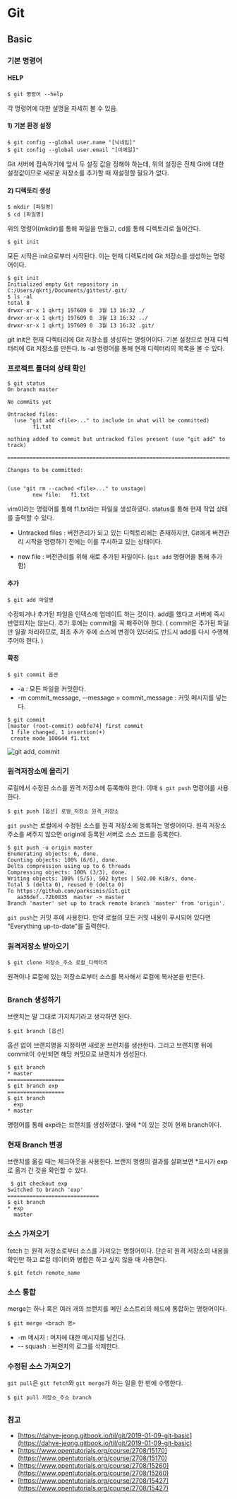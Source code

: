 ﻿# Git
## Basic
### 기본 명령어
#### HELP

    $ git 명령어 --help
  각 명령어에 대한 설명을 자세히 볼 수 있음.
#### 1) 기본 환경 설정

    $ git config --global user.name "[닉네임]"
    $ git config --global user.email "[이메일]"
Git 서버에 접속하기에 앞서 두 설정 값을 정해야 하는데, 위의 설정은 전체 Git에 대한 설정값이므로 새로운 저장소를 추가할 때 재설정할 필요가 없다.

#### 2) 디렉토리 생성

    $ mkdir [파일명]
    $ cd [파일명]
   위의 명령어(mkdir)를 통해 파일을 만들고, cd를 통해 디렉토리로 들어간다.

    $ git init
   모든 시작은 init으로부터 시작된다. 이는 현재 디렉토리에 Git 저장소를 생성하는 명령어이다.

    $ git init
    Initialized empty Git repository in C:/Users/qkrtj/Documents/gittest/.git/
    $ ls -al
    total 8
    drwxr-xr-x 1 qkrtj 197609 0  3월 13 16:32 ./
    drwxr-xr-x 1 qkrtj 197609 0  3월 13 16:32 ../
    drwxr-xr-x 1 qkrtj 197609 0  3월 13 16:32 .git/
    
git init은 현재 디렉터리에 Git 저장소를 생성하는 명령어이다. 기본 설정으로 현재 디렉터리에 Git 저장소를 만든다.
ls -al 명령어를 통해 현재 디렉터리의 목록을 볼 수 있다.

### 프로젝트 폴더의 상태 확인

    $ git status
    On branch master
    
    No commits yet
    
    Untracked files:
      (use "git add <file>..." to include in what will be committed)
            f1.txt
    
    nothing added to commit but untracked files present (use "git add" to track)
    
    ==========================================================================
    
    Changes to be committed:
  

    (use "git rm --cached <file>..." to unstage)
            new file:   f1.txt


vim이라는 명령어를 통해 f1.txt라는 파일을 생성하였다. status를 통해 현재 작업 상태를 출력할 수 있다.

* Untracked files : 버전관리가 되고 있는 디렉토리에는 존재하지만, Git에게 버전관리 시작을 명령하기 전에는 이를 무시하고 있는 상태이다.

* new file : 버전관리를 위해 새로 추가된 파일이다. (`git add` 명령어을 통해 추가함)

#### 추가 

    $ git add 파일명
수정되거나 추가된 파일을 인덱스에 업데이트 하는 것이다. add를 했다고 서버에 즉시 반영되지는 않는다. 추가 후에는 commit을 꼭 해주어야 한다.
( commit은 추가된 파일만 일괄 처리하므로, 최초 추가 후에 소스에 변경이 있더라도 반드시 add를 다시 수행해 주어야 한다. )

#### 확정

    $ git commit 옵션
   * -a : 모든 파일을  커밋한다.
   * -m commit_message, --message = commit_message
     : 커밋 메시지를 넣는다. 

    $ git commit
    [master (root-commit) eebfe74] first commit
     1 file changed, 1 insertion(+)
     create mode 100644 f1.txt

![git add, commit ](https://git-scm.com/images/about/index1@2x.png)

### 원격저장소에 올리기
로컬에서 수정된 소스를 원격 저장소에 등록해야 한다. 
이때 `$ git push` 명령어를 사용한다.

    $ git push [옵션] 로컬_저장소 원격_저장소
`git push`는 로컬에서 수정된 소스를 원격 저장소에 등록하는 명령어이다. 원격 저장소 주소를 써주지 않으면 origin에 등록된 서버로 소스 코드를 등록한다. 

    $ git push -u origin master
    Enumerating objects: 6, done.
    Counting objects: 100% (6/6), done.
    Delta compression using up to 6 threads
    Compressing objects: 100% (3/3), done.
    Writing objects: 100% (5/5), 502 bytes | 502.00 KiB/s, done.
    Total 5 (delta 0), reused 0 (delta 0)
    To https://github.com/parksimis/Git.git
       aa36def..72b0835  master -> master
    Branch 'master' set up to track remote branch 'master' from 'origin'.

`git push`는 커밋 후에 사용한다. 만약 로컬의 모든 커밋 내용이 푸시되어 있다면 "Everything up-to-date"를 출력한다.

### 원격저장소 받아오기

    $ git clone 저장소_주소 로컬_디렉터리
원격이나 로컬에 있는 저장소로부터 소스를 복사해서 로컬에 복사본을 만든다. 

##

### Branch 생성하기
브랜치는 말 그대로 가지치기라고 생각하면 된다.

    $ git branch [옵션]
옵션 없이 브랜치명을 지정하면 새로운 브런치를 생선한다. 그리고 브랜치명 뒤에 commit이 수반되면 해당 커밋으로 브랜치가 생성된다.

    $ git branch
    * master
    ==================
    $ git branch exp
    ==================
    $ git branch
      exp
    * master
명령어를 통해 exp라는 브랜치를 생성하였다. 옆에 *이 있는 것이 현재 branch이다.

### 현재 Branch 변경
브랜치를 옮길 때는 체크아웃을 사용한다. 브랜치 명령의 결과를 살펴보면 *표시가 exp로 옮겨 간 것을 확인할 수 있다.

     $ git checkout exp
    Switched to branch 'exp'
    =============================
    $ git branch
    * exp
      master

### 소스 가져오기
fetch 는 원격 저장소로부터 소스를 가져오는 명령어이다.  단순히 원격 저장소의 내용을 확인만 하고 로컬 데이터와 병합은 하고 싶지 않을 때 사용한다.

    $ git fetch remote_name

### 소스 통합
merge는 하나 혹은 여러 개의 브랜치를 메인 소스트리의 헤드에 통합하는 명령어이다.

    $ git merge <brach 명>
   * -m 메시지 : 머지에 대한 메시지를 남긴다.
   * -- squash : 브랜치의 로그를 삭제한다. 

### 수정된 소스 가져오기
`git pull`은 `git fetch`와 `git merge`가 하는 일을 한 번에 수행한다.

    $ git pull 저장소_주소 branch

##
### 참고
* [https://dahye-jeong.gitbook.io/til/git/2019-01-09-git-basic](https://dahye-jeong.gitbook.io/til/git/2019-01-09-git-basic)
* [https://www.opentutorials.org/course/2708/15170](https://www.opentutorials.org/course/2708/15170)
* [https://www.opentutorials.org/course/2708/15260](https://www.opentutorials.org/course/2708/15260)
* [https://www.opentutorials.org/course/2708/15427](https://www.opentutorials.org/course/2708/15427)
